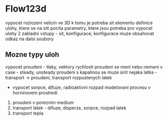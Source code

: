 Flow123d
==========
 vypocet rozlozeni velicin ve 3D
 k tomu je potreba sit elementu
 definice ulohy, ktere se na siti pocita
 parametry, ktere jsou potreba pro vypocet ulohy
 2 zakladni vstupy - sit, konfigurace; konfigurace muze obsahovat odkaz na dalsi soubory

Mozne typy uloh
---------------
 vypocet proudeni - tlaky, vektory rychlosti
 proudeni se meni nebo nemeni v case - steady, unsteady
 proudeni s kapalinou se muze sirit nejaka latka - transport
 -> proudeni, transport rozpustenych latek
 - vypocet sorpce, difuze, radioaktivni rozpad
 modelovani procesu v horninovem prostredi
 1. proudeni v poreznim medium
 2. transport latek - difuze, disperze, sorpce, rozpad latek
 3. transport tepla
 